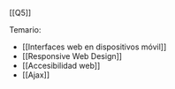 [[Q5]]

Temario:
+ [[Interfaces web en dispositivos móvil]]
+ [[Responsive Web Design]]
+  [[Accesibilidad web]]
+ [[Ajax]]